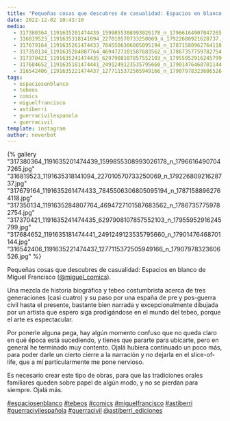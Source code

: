 ```yaml
---
title: "Pequeñas cosas que descubres de casualidad: Espacios en blanco de Miguel Francisco (@miguel_comics)"
date: 2022-12-02 10:43:10
media: 
  - 317380364_1191635201474439_1599855308993026178_n_17966164907047265.jpg
  - 316819523_1191635318141094_227010570733250069_n_17922680921628737.jpg
  - 317679164_1191635261474433_7845506306805095194_n_17871588962764118.jpg
  - 317350134_1191635284807764_4694727101587683562_n_17867357759782754.jpg
  - 317370421_1191635241474435_6297908107857552103_n_17955952916245799.jpg
  - 317684652_1191635181474441_2491249123535795660_n_17901476468701144.jpg
  - 316542406_1191635221474437_1277115372505949166_n_17907978323606526.jpg
tags: 
  - espaciosenblanco
  - tebeos
  - comics
  - miguelfrancisco
  - astiberri
  - guerracivilespanola
  - guerracivil
template: instagram
author: neverbot
---
```


{% gallery "317380364_1191635201474439_1599855308993026178_n_17966164907047265.jpg" "316819523_1191635318141094_227010570733250069_n_17922680921628737.jpg" "317679164_1191635261474433_7845506306805095194_n_17871588962764118.jpg" "317350134_1191635284807764_4694727101587683562_n_17867357759782754.jpg" "317370421_1191635241474435_6297908107857552103_n_17955952916245799.jpg" "317684652_1191635181474441_2491249123535795660_n_17901476468701144.jpg" "316542406_1191635221474437_1277115372505949166_n_17907978323606526.jpg" %}

Pequeñas cosas que descubres de casualidad: Espacios en blanco de Miguel Francisco ([@miguel_comics](https://instagram.com/miguel_comics)).

Una mezcla de historia biográfica y tebeo costumbrista acerca de tres generaciones (casi cuatro) y su paso por una españa de pre y pos-guerra civil hasta el presente, bastante bien narrada y excepcionalmente dibujada por un artista que espero siga prodigándose en el mundo del tebeo, porque el arte es espectacular.

Por ponerle alguna pega, hay algún momento confuso que no queda claro en qué época está sucediendo, y tienes que pararte para ubicarte, pero en general he terminado muy contento. Ojalá hubiera continuado un poco más, para poder darle un cierto cierre a la narración y no dejarla en el slice-of-life, que a mí particularmente me pone nervioso.

Es necesario crear este tipo de obras, para que las tradiciones orales familiares queden sobre papel de algún modo, y no se pierdan para siempre. Ojalá más.

[#espaciosenblanco](/etiquetas/espaciosenblanco) [#tebeos](/etiquetas/tebeos) [#comics](/etiquetas/comics) [#miguelfrancisco](/etiquetas/miguelfrancisco) [#astiberri](/etiquetas/astiberri) [#guerracivilespañola](/etiquetas/guerracivilespanola) [#guerracivil](/etiquetas/guerracivil) [@astiberri_ediciones](https://instagram.com/astiberri_ediciones)
